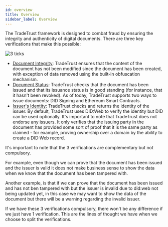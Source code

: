 ```yaml
---
id: overview
title: Overview
sidebar_label: Overview
---
```


The TradeTrust framework is designed to combat fraud by ensuring the integrity and authenticity of digital documents. There are three key verifications that make this possible:

![3 ticks](/docs/verifying-documents/3-ticks.png)

- [Document Integrity](/docs/key-components-of-tradetrust/w3c-vc/verifying-documents/document-integrity): TradeTrust ensures that the content of the document has not been modified since the document has been created, with exception of data removed using the built-in obfuscation mechanism.
- [Document Status](/docs/key-components-of-tradetrust/w3c-vc/verifying-documents/document-status): TradeTrust checks that the document has been issued and that its issuance status is in good standing (for instance, that it hasn't been revoked). As of today, TradeTrust supports two ways to issue documents: DID Signing and Ethereum Smart Contracts.
- [Issuer's Identity](/docs/key-components-of-tradetrust/w3c-vc/verifying-documents/issuer-identity): TradeTrust checks and returns the identity of the issuer. By default, TradeTrust uses DID:Web to verify the identity but DID can be used optionally. It's important to note that TradeTrust does not endorse any issuers. It only verifies that the issuing party in the document has provided some sort of proof that it is the same party as claimed - for example, proving ownership over a domain by the ability to create a DID:Web record.

It's important to note that the 3 verifications are complementary but not compulsory.

For example, even though we can prove that the document has been issued and the issuer is valid it does not make business sense to show the data when we know that the document has been tampered with.

Another example, is that if we can prove that the document has been issued and has not ben tampered with but the issuer is invalid due to did:web not being updated yet, in this case we may want to show the data of the document but there will be a warning regarding the invalid issuer.

If we have these 3 verifications compulsory, there won't be any difference if we just have 1 verification. This are the lines of thought we have when we choose to split the verifications.

